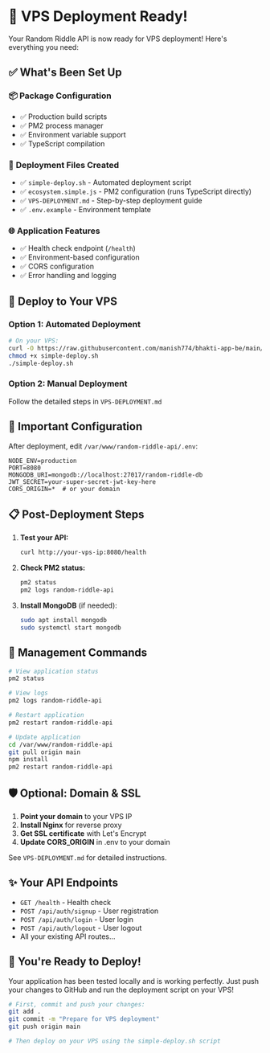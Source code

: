 # 🚀 VPS Deployment Ready!

Your Random Riddle API is now ready for VPS deployment! Here's everything you need:

## ✅ What's Been Set Up

### 📦 **Package Configuration**

- ✅ Production build scripts
- ✅ PM2 process manager
- ✅ Environment variable support
- ✅ TypeScript compilation

### 🔧 **Deployment Files Created**

- ✅ `simple-deploy.sh` - Automated deployment script
- ✅ `ecosystem.simple.js` - PM2 configuration (runs TypeScript directly)
- ✅ `VPS-DEPLOYMENT.md` - Step-by-step deployment guide
- ✅ `.env.example` - Environment template

### 🌐 **Application Features**

- ✅ Health check endpoint (`/health`)
- ✅ Environment-based configuration
- ✅ CORS configuration
- ✅ Error handling and logging

## 🚀 **Deploy to Your VPS**

### **Option 1: Automated Deployment**

```bash
# On your VPS:
curl -O https://raw.githubusercontent.com/manish774/bhakti-app-be/main/simple-deploy.sh
chmod +x simple-deploy.sh
./simple-deploy.sh
```

### **Option 2: Manual Deployment**

Follow the detailed steps in `VPS-DEPLOYMENT.md`

## 🔑 **Important Configuration**

After deployment, edit `/var/www/random-riddle-api/.env`:

```env
NODE_ENV=production
PORT=8080
MONGODB_URI=mongodb://localhost:27017/random-riddle-db
JWT_SECRET=your-super-secret-jwt-key-here
CORS_ORIGIN=*  # or your domain
```

## 📋 **Post-Deployment Steps**

1. **Test your API:**

   ```bash
   curl http://your-vps-ip:8080/health
   ```

2. **Check PM2 status:**

   ```bash
   pm2 status
   pm2 logs random-riddle-api
   ```

3. **Install MongoDB** (if needed):
   ```bash
   sudo apt install mongodb
   sudo systemctl start mongodb
   ```

## 🔄 **Management Commands**

```bash
# View application status
pm2 status

# View logs
pm2 logs random-riddle-api

# Restart application
pm2 restart random-riddle-api

# Update application
cd /var/www/random-riddle-api
git pull origin main
npm install
pm2 restart random-riddle-api
```

## 🛡️ **Optional: Domain & SSL**

1. **Point your domain** to your VPS IP
2. **Install Nginx** for reverse proxy
3. **Get SSL certificate** with Let's Encrypt
4. **Update CORS_ORIGIN** in .env to your domain

See `VPS-DEPLOYMENT.md` for detailed instructions.

## ✨ **Your API Endpoints**

- `GET /health` - Health check
- `POST /api/auth/signup` - User registration
- `POST /api/auth/login` - User login
- `POST /api/auth/logout` - User logout
- All your existing API routes...

## 🎉 **You're Ready to Deploy!**

Your application has been tested locally and is working perfectly. Just push your changes to GitHub and run the deployment script on your VPS!

```bash
# First, commit and push your changes:
git add .
git commit -m "Prepare for VPS deployment"
git push origin main

# Then deploy on your VPS using the simple-deploy.sh script
```
